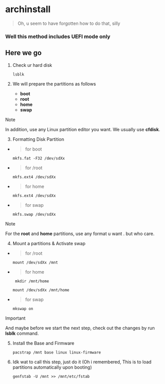# archinstall
> Oh, u seem to have forgotten how to do that, silly
### Well this method includes UEFI mode only
## Here we go

1. Check ur hard disk 

   ```
   lsblk 
   ```
   
2. We will prepare the partitions as follows

    - **boot**
    - **root**
    - **home**
    - **swap**
 
> [!NOTE]
> In addition, use any Linux partition editor you want. We usually use **cfdisk**.
 
3. Formatting Disk Partition

- > for boot 
   ```
   mkfs.fat -F32 /dev/sdXx 
   ```
- > for /root 
   ```
   mkfs.ext4 /dev/sdXx 
   ```
- > for home 
   ```
   mkfs.ext4 /dev/sdXx 
   ```
- > for swap 
   ```
   mkfs.swap /dev/sdXx 
   ```
> [!NOTE]
> For the **root** and **home** partitions, use any format u want . but who care.

4. Mount a partitions & Activate swap

- > for /root 
   ```
   mount /dev/sdXx /mnt
   ```
- > for home
  ```
   mkdir /mnt/home 
   ```
   ```
   mount /dev/sdXx /mnt/home
   ```
- > for swap 
   ```
   mkswap on
   ```
> [!IMPORTANT]
> And maybe before we start the next step, check out the changes by run **lsblk** command.

5. Install the Base and Firmware
   
   ```
   pacstrap /mnt base linux linux-firmware
   ```
6. Idk wat to call this step, just do it (Oh i remembered, This is to load partitions automatically upon booting)
   
   ```
   genfstab -U /mnt >> /mnt/etc/fstab
   ```
   

